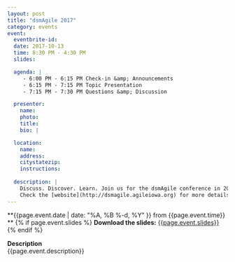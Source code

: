 ```yaml
---
layout: post
title: "dsmAgile 2017"
category: events
event:
  eventbrite-id: 
  date: 2017-10-13
  time: 8:30 PM - 4:30 PM
  slides: 

  agenda: | 
     - 6:00 PM - 6:15 PM Check-in &amp; Announcements
     - 6:15 PM - 7:15 PM Topic Presentation
     - 7:15 PM - 7:30 PM Questions &amp; Discussion

  presenter:
    name: 
    photo: 
    title: 
    bio: | 

  location:
    name: 
    address: 
    citystatezip: 
    instructions: 
   
  description: | 
    Discuss. Discover. Learn. Join us for the dsmAgile conference in 2017. Each year we strive to provide a wide range of topics and ideas from both local and national speakers.
    Check the [website](http://dsmagile.agileiowa.org) for more details.
---
```

**{{page.event.date | date: "%A, %B %-d, %Y" }} from {{page.event.time}} **
{% if page.event.slides %}
  **Download the slides:**
  [{{page.event.slides}}](/p/{{page.event.slides}})
{% endif %}

**Description**  
{{page.event.description}}
